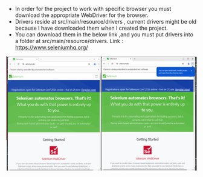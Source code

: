 - In order for the project to work with specific browser you must download the appropriate WebDriver
  for the browser.
- Drivers reside at src/main/resource/drivers , current drivers might be old because I have
  downloaded them when I created the
  project.
- You can download them in the below link ,and you must put drivers into a folder at
  src/main/resource/drivers.
  Link : https://www.seleniumhq.org/

![](/img/img_0.png)

